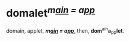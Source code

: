 # domalet<sup>*m<u>ain</u> = a<u>pp</u>*</sup>

domain, applet, ***m<u>ain</u> = a<u>pp</u>***, then, **dom**<sup>ain</sup>**a**<sub>pp</sub>**let**.
